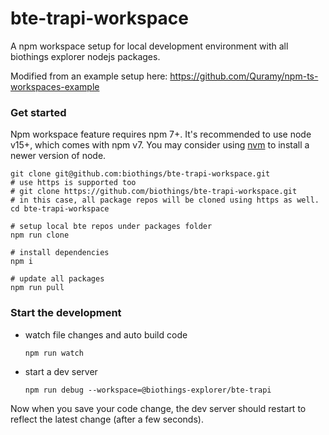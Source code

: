 # bte-trapi-workspace
A npm workspace setup for local development environment with all biothings explorer nodejs packages.

Modified from an example setup here: https://github.com/Quramy/npm-ts-workspaces-example

### Get started

Npm workspace feature requires npm 7+. It's recommended to use node v15+, which comes with npm v7.
You may consider using [nvm](https://github.com/nvm-sh/nvm#installing-and-updating) to install a newer version of node.

```
git clone git@github.com:biothings/bte-trapi-workspace.git
# use https is supported too
# git clone https://github.com/biothings/bte-trapi-workspace.git
# in this case, all package repos will be cloned using https as well.
cd bte-trapi-workspace

# setup local bte repos under packages folder
npm run clone

# install dependencies
npm i

# update all packages
npm run pull
```

### Start the development

* watch file changes and auto build code

  ```
  npm run watch
  ```

* start a dev server

  ```
  npm run debug --workspace=@biothings-explorer/bte-trapi
  ```

Now when you save your code change, the dev server should restart to reflect the latest change (after a few seconds).
